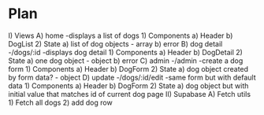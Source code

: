 # Plan

I) Views
    A) home -displays a list of dogs
        1) Components
            a) Header
            b) DogList
        2) State
            a) list of dog objects - array
            b) error
    B) dog detail -/dogs/:id -displays dog detail
        1) Components
            a) Header
            b) DogDetail
        2) State
            a) one dog object - object
            b) error
    C) admin -/admin -create a dog form
        1) Components
            a) Header
            b) DogForm
        2) State
            a) dog object created by form data? - object
    D) update -/dogs/:id/edit -same form but with default data
        1) Components
            a) Header
            b) DogForm
        2) State
            a) dog object but with initial value that matches id of current dog page
II) Supabase
    A) Fetch utils
        1) Fetch all dogs
        2) add dog row